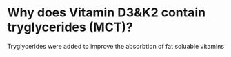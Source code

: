 # Why does Vitamin D3&K2 contain tryglycerides (MCT)?

Tryglycerides were added to improve the absorbtion of fat soluable vitamins